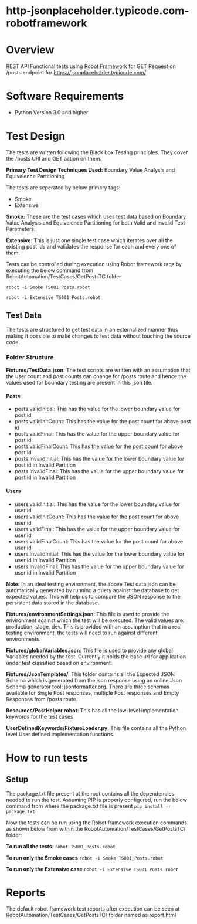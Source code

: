 # http-jsonplaceholder.typicode.com-robotframework
# Overview
REST API Functional tests using [Robot Framework](http://robotframework.org "Robot Framework") for GET Request on /posts endpoint for https://jsonplaceholder.typicode.com/

# Software Requirements
- Python Version 3.0 and higher

# Test Design
The tests are written following the Black box Testing principles. They cover the /posts URI and GET action on them. 

**Primary Test Design Techniques Used:** Boundary Value Analysis and Equivalence Partitioning

The tests are seperated by below primary tags:
- Smoke
- Extensive

**Smoke:** These are the test cases which uses test data based on Boundary Value Analysis and Equivalence Partitioning for both Valid and Invalid Test Parameters.

**Extensive:** This is just one single test case which iterates over all the existing post ids and validates the response for each and every one of them.

Tests can be controlled during execution using Robot framework tags by executing the below command from RobotAutomation/TestCases/GetPostsTC folder

`robot -i Smoke TS001_Posts.robot`

`robot -i Extensive TS001_Posts.robot`

## Test Data
The tests are structured to get test data in an externalized manner thus making it possible to make changes to test data without touching the source code.

### Folder Structure
**Fixtures/TestData.json**: The test scripts are written with an assumption that the user count and post counts can change for /posts route and hence the values used for boundary testing are present in this json file.
#### Posts
- posts.validInitial: This has the value for the lower boundary value for post id
- posts.validInitCount: This has the value for the post count for above post id
- posts.validFinal: This has the value for the upper boundary value for post id
- posts.validFinalCount: This has the value for the post count for above post id
- posts.InvalidInitial: This has the value for the lower boundary value for post id in Invalid Partition
- posts.InvalidFinal: This has the value for the upper boundary value for post id in Invalid Partition

#### Users
- users.validInitial: This has the value for the lower boundary value for user id
- users.validInitCount: This has the value for the post count for above user id
- users.validFinal: This has the value for the upper boundary value for user id
- users.validFinalCount: This has the value for the post count for above user id
- users.InvalidInitial: This has the value for the lower boundary value for user id in Invalid Partition
- users.InvalidFinal: This has the value for the upper boundary value for user id in Invalid Partition

**Note:** In an ideal testing environment, the above Test data json can be automatically generated by running a query against the database to get expected values. This will help us to compare the JSON response to the persistent data stored in the database.

**Fixtures/environmentSettings.json**: This file is used to provide the environment against which the test will be executed. The valid values are: production, stage, dev. This is provided with an assumption that in a real testing environment, the tests will need to run against different environments.

**Fixtures/globalVariables.json**: This file is used to provide any global Variables needed by the test. Currently it holds the base url for application under test classified based on environment.

**Fixtures/JsonTemplates/**: This folder contains all the Expected JSON Schema which is generated from the json response using an online Json Schema generator tool: [jsonformatter.org](http://jsonformatter.org "jsonformatter.org"). There are three schemas available for Single Post responses, multiple Post responses and Empty Responses from /posts route.

**Resources/PostHelper.robot**: This has all the low-level implementation keywords for the test cases

**UserDefinedKeywords/FixtureLoader.py**: This file contains all the Python level User defined implementation functions.

# How to run tests
## Setup
The package.txt file present at the root contains all the dependencies needed to run the test. Assuming PIP is properly configured, run the below command from where the package.txt file is present
`pip install -r package.txt`

Now the tests can be run using the Robot framework execution commands as shown below from within the RobotAutomation/TestCases/GetPostsTC/ folder:

**To run all the tests**:
`robot TS001_Posts.robot`

**To run only the Smoke cases**
`robot -i Smoke TS001_Posts.robot`

**To run only the Extensive case**
`robot -i Extensive TS001_Posts.robot`

# Reports
The default robot framework test reports after execution can be seen at RobotAutomation/TestCases/GetPostsTC/ folder named as report.html

